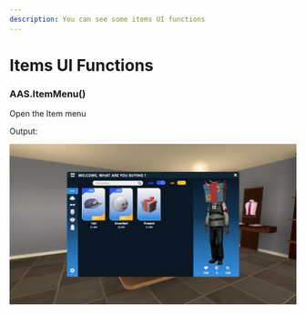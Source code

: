 ```yaml
---
description: You can see some items UI functions
---
```

# Items UI Functions

### AAS.ItemMenu()
Open the Item menu

Output: 

![](../../../assets/images/items.png)